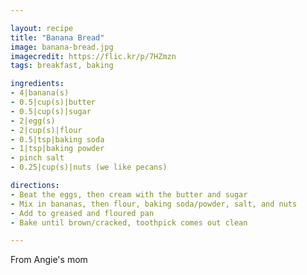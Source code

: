 ```yaml
---

layout: recipe
title: "Banana Bread"
image: banana-bread.jpg
imagecredit: https://flic.kr/p/7HZmzn
tags: breakfast, baking

ingredients:
- 4|banana(s)
- 0.5|cup(s)|butter
- 0.5|cup(s)|sugar
- 2|egg(s)
- 2|cup(s)|flour
- 0.5|tsp|baking soda
- 1|tsp|baking powder
- pinch salt
- 0.25|cup(s)|nuts (we like pecans)

directions:
- Beat the eggs, then cream with the butter and sugar
- Mix in bananas, then flour, baking soda/powder, salt, and nuts
- Add to greased and floured pan
- Bake until brown/cracked, toothpick comes out clean

---
```


From Angie's mom